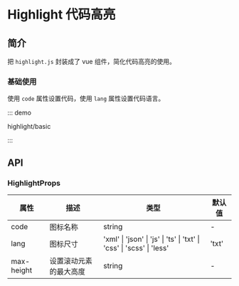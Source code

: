 # Highlight 代码高亮

## 简介

把 `highlight.js` 封装成了 vue 组件，简化代码高亮的使用。

### 基础使用

使用 `code` 属性设置代码，使用 `lang` 属性设置代码语言。

::: demo

highlight/basic

:::

## API

### HighlightProps

| 属性       | 描述                   | 类型                                                                  | 默认值 |
| ---------- | ---------------------- | --------------------------------------------------------------------- | ------ |
| code       | 图标名称               | string                                                                | -      |
| lang       | 图标尺寸               | 'xml' \| 'json' \| 'js' \| 'ts' \| 'txt' \| 'css' \| 'scss' \| 'less' | 'txt'  |
| max-height | 设置滚动元素的最大高度 | string                                                                | -      |
